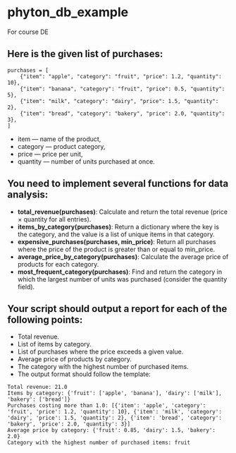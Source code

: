 # phyton_db_example
For course DE

## Here is the given list of purchases:

```
purchases = [
    {"item": "apple", "category": "fruit", "price": 1.2, "quantity": 10},
    {"item": "banana", "category": "fruit", "price": 0.5, "quantity": 5},
    {"item": "milk", "category": "dairy", "price": 1.5, "quantity": 2},
    {"item": "bread", "category": "bakery", "price": 2.0, "quantity": 3},
]
```

* item — name of the product,
* category — product category,
* price — price per unit,
* quantity — number of units purchased at once.

## You need to implement several functions for data analysis:

* **total_revenue(purchases)**: Calculate and return the total revenue (price × quantity for all entries).
* **items_by_category(purchases)**: Return a dictionary where the key is the category, and the value is a list of unique items in that category.
* **expensive_purchases(purchases, min_price)**: Return all purchases where the price of the product is greater than or equal to min_price.
* **average_price_by_category(purchases)**: Calculate the average price of products for each category.
* **most_frequent_category(purchases)**: Find and return the category in which the largest number of units was purchased (consider the quantity field).

## Your script should output a report for each of the following points:

* Total revenue.
* List of items by category.
* List of purchases where the price exceeds a given value.
* Average price of products by category.
* The category with the highest number of purchased items.
* The output format should follow the template:

```
Total revenue: 21.0  
Items by category: {'fruit': ['apple', 'banana'], 'dairy': ['milk'], 'bakery': ['bread']}  
Purchases costing more than 1.0: [{'item': 'apple', 'category': 'fruit', 'price': 1.2, 'quantity': 10}, {'item': 'milk', 'category': 'dairy', 'price': 1.5, 'quantity': 2}, {'item': 'bread', 'category': 'bakery', 'price': 2.0, 'quantity': 3}]  
Average price by category: {'fruit': 0.85, 'dairy': 1.5, 'bakery': 2.0}  
Category with the highest number of purchased items: fruit 

```
